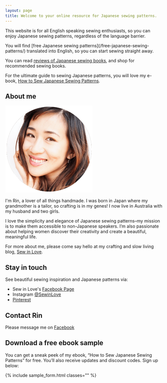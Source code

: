 ```yaml
---
layout: page
title: Welcome to your online resource for Japanese sewing patterns.
---
```

This website is for all English speaking sewing enthusiasts, so you can enjoy Japanese sewing patterns, regardless of the language barrier.

You will find \[free Japanese sewing patterns](/free-japanese-sewing-patterns/) translated into English, so you can start sewing straight away.

You can read [reviews of Japanese sewing books](/reviews/), and shop for recommended sewing books.

For the ultimate guide to sewing Japanese patterns, you will love my e-book, [How to Sew Japanese Sewing Patterns](/ebook/).

## About me

![](/img/circle-rin-profile-image.png)

I'm Rin, a lover of all things handmade. I was born in Japan where my grandmother is a tailor, so crafting is in my genes! I now live in Australia with my husband and two girls.

I love the simplicity and elegance of Japanese sewing patterns–my mission is to make them accessible to non-Japanese speakers. I’m also passionate about helping women discover their creativity and create a beautiful, meaningful life. 

For more about me, please come say hello at my crafting and slow living blog, [Sew in Love](https://www.sewinlove.com.au/?utm_source=JSP&utm_medium=about&utm_campaign=link).

## Stay in touch

See beautiful sewing inspiration and Japanese patterns via:

* Sew in Love's [Facebook Page](https://www.facebook.com/SewinLoveBlog)
* Instagram [@SewinLove](https://instagram.com/SewinLove)
* [Pinterest](http://www.pinterest.com/sewinloveblog/)

## Contact Rin

Please message me on [Facebook](https://www.facebook.com/SewinLoveBlog)

## Download a free ebook sample

You can get a sneak peek of my ebook, “How to Sew Japanese Sewing Patterns” for free. You’ll also receive updates and discount codes. Sign up below:

{% include sample_form.html classes="" %}
